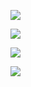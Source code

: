 ![](https://imgur.com/mHNWIXt.png)


![](https://imgur.com/8rthoRs.png)


![](https://imgur.com/WGeILDe.png)


![](https://imgur.com/y6OStbj.png)

